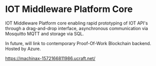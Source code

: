 # IOT Middleware Platform Core
IOT Middleware Platform core enabling rapid prototyping of IOT API's through a drag-and-drop interface, asynchronous communication via Mosquitto MQTT and storage via SQL.

In future, will link to contemporary Proof-Of-Work Blockchain backend. Hosted by Azure.

https://machinax-1572166811986.ucraft.net/
